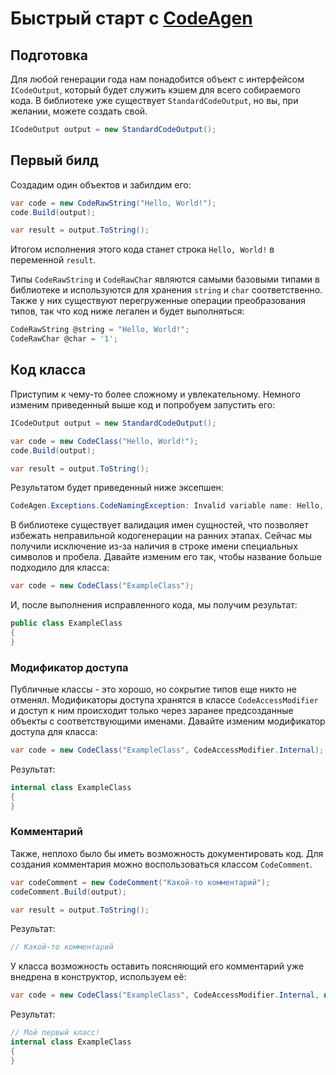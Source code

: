 # Быстрый старт с <u>CodeAgen</u>

## Подготовка
Для любой генерации года нам понадобится объект с интерфейсом ```ICodeOutput```, который будет служить кэшем для всего собираемого кода. В библиотеке уже существует ```StandardCodeOutput```, но вы, при желании, можете создать свой. <p>
```c#
ICodeOutput output = new StandardCodeOutput();
```
## Первый билд
Создадим один объектов и забилдим его:
```c#
var code = new CodeRawString("Hello, World!");
code.Build(output);

var result = output.ToString();
```
Итогом исполнения этого кода станет строка ```Hello, World!``` в переменной ```result```.<p>
Типы ```CodeRawString``` и ```CodeRawChar``` являются самыми базовыми типами в библиотеке и используются для хранения ```string``` и ```char``` соответственно. Также у них существуют перегруженные операции преобразования типов, так что код ниже легален и будет выполняться:
```c#
CodeRawString @string = "Hello, World!";
CodeRawChar @char = '1';
```
## Код класса
Приступим к чему-то более сложному и увлекательному. Немного изменим приведенный выше код и попробуем запустить его:
```c#
ICodeOutput output = new StandardCodeOutput();

var code = new CodeClass("Hello, World!");
code.Build(output);

var result = output.ToString();
```
Результатом будет приведенный ниже эксепшен:
```c#
CodeAgen.Exceptions.CodeNamingException: Invalid variable name: Hello, World!
```
В библиотеке существует валидация имен сущностей, что позволяет избежать неправильной кодогенерации на ранних этапах. Сейчас мы получили исключение из-за наличия в строке имени специальных символов и пробела. Давайте изменим его так, чтобы название больше подходило для класса:
```c#
var code = new CodeClass("ExampleClass");
```
И, после выполнения исправленного кода, мы получим результат:
```c#
public class ExampleClass
{
}
```
### Модификатор доступа
Публичные классы - это хорошо, но сокрытие типов еще никто не отменял. Модификаторы доступа хранятся в классe ```CodeAccessModifier``` и доступ к ним происходит только через заранее предсозданные объекты с соответствующими именами. Давайте изменим модификатор доступа для класса:

```c#
var code = new CodeClass("ExampleClass", CodeAccessModifier.Internal);
```
Результат:
```c#
internal class ExampleClass
{
}
```
### Комментарий
Также, неплохо было бы иметь возможность документировать код. Для создания комментария можно воспользоваться классом ```CodeComment```.
```c#
var codeComment = new CodeComment("Какой-то комментарий");
codeComment.Build(output);

var result = output.ToString();
```
Результат:
```c#
// Какой-то комментарий
```

У класса возможность оставить поясняющий его комментарий уже внедрена в конструктор, используем её:
```c#
var code = new CodeClass("ExampleClass", CodeAccessModifier.Internal, new CodeComment("Мой первый класс!"));
```
Результат:
```c#
// Мой первый класс!
internal class ExampleClass
{
}
```